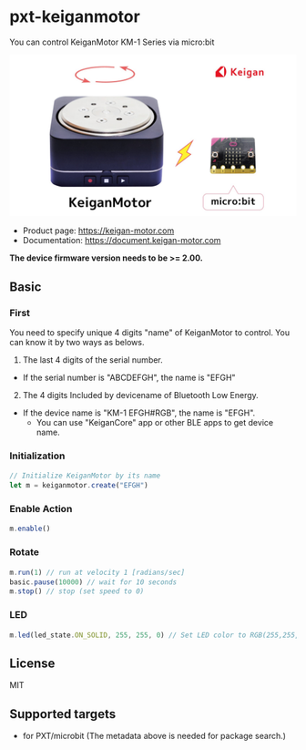 # pxt-keiganmotor

You can control KeiganMotor KM-1 Series via micro:bit

<img src="https://github.com/keigan-motor/pxt-KeiganMotor/blob/master/icon.png?raw=tru" width="640">

- Product page: https://keigan-motor.com
- Documentation: https://document.keigan-motor.com

**The device firmware version needs to be >= 2.00.**

## Basic

### First
You need to specify unique 4 digits "name" of KeiganMotor to control.
You can know it by two ways as belows.

1. The last 4 digits of the serial number. 
 - If the serial number is "ABCDEFGH", the name is "EFGH"  
2. The 4 digits Included by devicename of Bluetooth Low Energy.
 - If the device name is "KM-1 EFGH#RGB", the name is "EFGH". 
   - You can use "KeiganCore" app or other BLE apps to get device name. 

### Initialization
```typescript
// Initialize KeiganMotor by its name
let m = keiganmotor.create("EFGH")
```

### Enable Action
```typescript
m.enable()
```

### Rotate
```typescript
m.run(1) // run at velocity 1 [radians/sec]
basic.pause(10000) // wait for 10 seconds
m.stop() // stop (set speed to 0)
```
### LED
```typescript
m.led(led_state.ON_SOLID, 255, 255, 0) // Set LED color to RGB(255,255,0) = yellow
```


## License

MIT

## Supported targets

* for PXT/microbit
  (The metadata above is needed for package search.)
